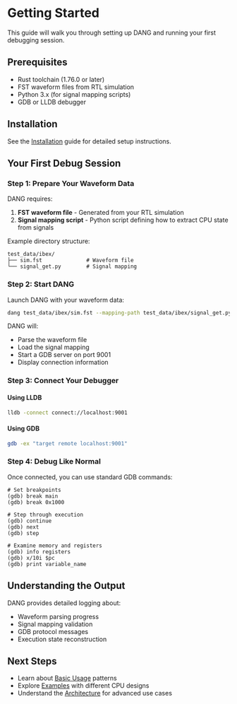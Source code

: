 # Getting Started

This guide will walk you through setting up DANG and running your first debugging session.

## Prerequisites

- Rust toolchain (1.76.0 or later)
- FST waveform files from RTL simulation
- Python 3.x (for signal mapping scripts)
- GDB or LLDB debugger

## Installation

See the [Installation](./installation.md) guide for detailed setup instructions.

## Your First Debug Session

### Step 1: Prepare Your Waveform Data

DANG requires:
1. **FST waveform file** - Generated from your RTL simulation
2. **Signal mapping script** - Python script defining how to extract CPU state from signals

Example directory structure:
```
test_data/ibex/
├── sim.fst              # Waveform file
└── signal_get.py        # Signal mapping
```

### Step 2: Start DANG

Launch DANG with your waveform data:

```bash
dang test_data/ibex/sim.fst --mapping-path test_data/ibex/signal_get.py
```

DANG will:
- Parse the waveform file
- Load the signal mapping
- Start a GDB server on port 9001
- Display connection information

### Step 3: Connect Your Debugger

#### Using LLDB
```bash
lldb -connect connect://localhost:9001
```

#### Using GDB
```bash
gdb -ex "target remote localhost:9001"
```

### Step 4: Debug Like Normal

Once connected, you can use standard GDB commands:

```gdb
# Set breakpoints
(gdb) break main
(gdb) break 0x1000

# Step through execution
(gdb) continue
(gdb) next
(gdb) step

# Examine memory and registers
(gdb) info registers
(gdb) x/10i $pc
(gdb) print variable_name
```

## Understanding the Output

DANG provides detailed logging about:
- Waveform parsing progress
- Signal mapping validation
- GDB protocol messages
- Execution state reconstruction

## Next Steps

- Learn about [Basic Usage](./basic-usage.md) patterns
- Explore [Examples](./examples.md) with different CPU designs
- Understand the [Architecture](./architecture/overview.md) for advanced use cases
